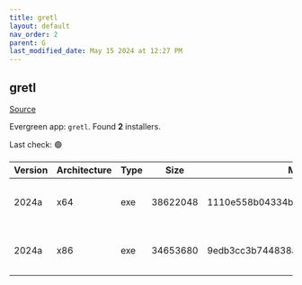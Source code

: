 ```yaml
---
title: gretl
layout: default
nav_order: 2
parent: G
last_modified_date: May 15 2024 at 12:27 PM
---
```


## gretl

[Source](http://gretl.sourceforge.net/)

Evergreen app: `gretl`. Found **2** installers.

Last check: 🟢

| Version | Architecture | Type | Size     | Md5                              | URI                                                                                                                                                                  |
| ------- | ------------ | ---- | -------- | -------------------------------- | -------------------------------------------------------------------------------------------------------------------------------------------------------------------- |
| 2024a   | x64          | exe  | 38622048 | 1110e558b04334bac7cc36d570436d22 | [https://cfhcable.dl.sourceforge.net/project/gretl/gretl/2024a/gretl-2024a-64.exe](https://cfhcable.dl.sourceforge.net/project/gretl/gretl/2024a/gretl-2024a-64.exe) |
| 2024a   | x86          | exe  | 34653680 | 9edb3cc3b744838aea90e6a121b0f400 | [https://cfhcable.dl.sourceforge.net/project/gretl/gretl/2024a/gretl-2024a-32.exe](https://cfhcable.dl.sourceforge.net/project/gretl/gretl/2024a/gretl-2024a-32.exe) |
